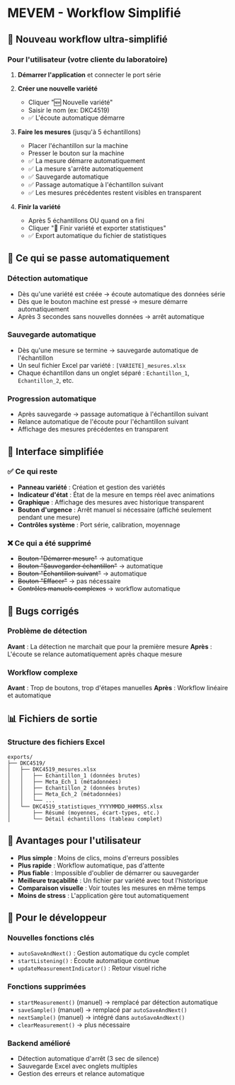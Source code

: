 # MEVEM - Workflow Simplifié

## 🎯 Nouveau workflow ultra-simplifié

### Pour l'utilisateur (votre cliente du laboratoire)

1. **Démarrer l'application** et connecter le port série

2. **Créer une nouvelle variété**
   - Cliquer "🆕 Nouvelle variété"
   - Saisir le nom (ex: DKC4519)
   - ✅ L'écoute automatique démarre

3. **Faire les mesures** (jusqu'à 5 échantillons)
   - Placer l'échantillon sur la machine
   - Presser le bouton sur la machine
   - ✅ La mesure démarre automatiquement
   - ✅ La mesure s'arrête automatiquement 
   - ✅ Sauvegarde automatique
   - ✅ Passage automatique à l'échantillon suivant
   - ✅ Les mesures précédentes restent visibles en transparent

4. **Finir la variété**
   - Après 5 échantillons OU quand on a fini
   - Cliquer "🏁 Finir variété et exporter statistiques"
   - ✅ Export automatique du fichier de statistiques

## 🔄 Ce qui se passe automatiquement

### Détection automatique
- Dès qu'une variété est créée → écoute automatique des données série
- Dès que le bouton machine est pressé → mesure démarre automatiquement
- Après 3 secondes sans nouvelles données → arrêt automatique

### Sauvegarde automatique
- Dès qu'une mesure se termine → sauvegarde automatique de l'échantillon
- Un seul fichier Excel par variété : `[VARIETE]_mesures.xlsx`
- Chaque échantillon dans un onglet séparé : `Echantillon_1`, `Echantillon_2`, etc.

### Progression automatique
- Après sauvegarde → passage automatique à l'échantillon suivant
- Relance automatique de l'écoute pour l'échantillon suivant
- Affichage des mesures précédentes en transparent

## 📱 Interface simplifiée

### ✅ Ce qui reste
- **Panneau variété** : Création et gestion des variétés
- **Indicateur d'état** : État de la mesure en temps réel avec animations
- **Graphique** : Affichage des mesures avec historique transparent
- **Bouton d'urgence** : Arrêt manuel si nécessaire (affiché seulement pendant une mesure)
- **Contrôles système** : Port série, calibration, moyennage

### ❌ Ce qui a été supprimé
- ~~Bouton "Démarrer mesure"~~ → automatique
- ~~Bouton "Sauvegarder échantillon"~~ → automatique
- ~~Bouton "Échantillon suivant"~~ → automatique
- ~~Bouton "Effacer"~~ → pas nécessaire
- ~~Contrôles manuels complexes~~ → workflow automatique

## 🐛 Bugs corrigés

### Problème de détection
**Avant** : La détection ne marchait que pour la première mesure
**Après** : L'écoute se relance automatiquement après chaque mesure

### Workflow complexe
**Avant** : Trop de boutons, trop d'étapes manuelles
**Après** : Workflow linéaire et automatique

## 📊 Fichiers de sortie

### Structure des fichiers Excel
```
exports/
├── DKC4519/
│   ├── DKC4519_mesures.xlsx
│   │   ├── Echantillon_1 (données brutes)
│   │   ├── Meta_Ech_1 (métadonnées)
│   │   ├── Echantillon_2 (données brutes)
│   │   ├── Meta_Ech_2 (métadonnées)
│   │   └── ...
│   └── DKC4519_statistiques_YYYYMMDD_HHMMSS.xlsx
│       ├── Résumé (moyennes, écart-types, etc.)
│       └── Détail échantillons (tableau complet)
```

## 🚀 Avantages pour l'utilisateur

- **Plus simple** : Moins de clics, moins d'erreurs possibles
- **Plus rapide** : Workflow automatique, pas d'attente
- **Plus fiable** : Impossible d'oublier de démarrer ou sauvegarder
- **Meilleure traçabilité** : Un fichier par variété avec tout l'historique
- **Comparaison visuelle** : Voir toutes les mesures en même temps
- **Moins de stress** : L'application gère tout automatiquement

## 🔧 Pour le développeur

### Nouvelles fonctions clés
- `autoSaveAndNext()` : Gestion automatique du cycle complet
- `startListening()` : Écoute automatique continue
- `updateMeasurementIndicator()` : Retour visuel riche

### Fonctions supprimées
- `startMeasurement()` (manuel) → remplacé par détection automatique
- `saveSample()` (manuel) → remplacé par `autoSaveAndNext()`
- `nextSample()` (manuel) → intégré dans `autoSaveAndNext()`
- `clearMeasurement()` → plus nécessaire

### Backend amélioré
- Détection automatique d'arrêt (3 sec de silence)
- Sauvegarde Excel avec onglets multiples
- Gestion des erreurs et relance automatique